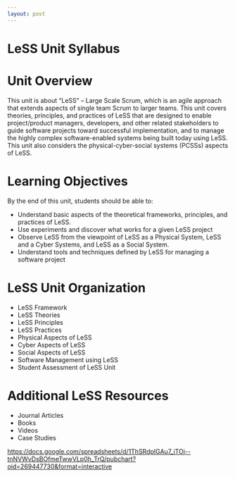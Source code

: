 ```yaml
---
layout: post
---
```


LeSS Unit Syllabus
=================

# Unit Overview

This unit is about “LeSS” – Large Scale Scrum, which is an agile approach that extends aspects of single team Scrum to larger teams.  This unit covers theories, principles, and practices of LeSS that are designed to enable project/product managers, developers, and other related stakeholders to guide software projects toward successful implementation, and to manage the highly complex software-enabled systems being built today using LeSS. This unit also considers the physical-cyber-social systems (PCSSs) aspects of LeSS.

# Learning Objectives
By the end of this unit, students should be able to:

- Understand basic aspects of the theoretical frameworks, principles, and practices of LeSS.
- Use experiments and discover what works for a given LeSS project
- Observe LeSS from the viewpoint of LeSS as a Physical System, LeSS and a Cyber Systems, and LeSS as a Social System. 
- Understand tools and techniques defined by LeSS for managing a software project

# LeSS Unit Organization

- LeSS Framework
- LeSS Theories
- LeSS Principles
- LeSS Practices
- Physical Aspects of LeSS 
- Cyber Aspects of LeSS 
- Social Aspects of LeSS
- Software Management using LeSS
- Student Assessment of LeSS Unit


# Additional LeSS Resources

- Journal Articles
- Books
- Videos
- Case Studies

https://docs.google.com/spreadsheets/d/1ThSRdpIGAu7_iTOj--tnNVWvDsBOfmeTwwVLp0h_TrQ/pubchart?oid=269447730&format=interactive
